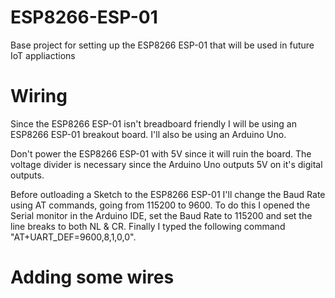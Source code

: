 # ESP8266-ESP-01
Base project for setting up the ESP8266 ESP-01 that will be used in future IoT appliactions

# Wiring
Since the ESP8266 ESP-01 isn't breadboard friendly I will be using an ESP8266 ESP-01 breakout board. I'll also be using an Arduino Uno. 



Don't power the ESP8266 ESP-01 with 5V since it will ruin the board. The voltage divider is necessary since the Arduino Uno outputs 5V on it's digital outputs.

Before outloading a Sketch to the ESP8266 ESP-01 I'll change the Baud Rate using AT commands, going from 115200 to 9600. To do this I opened the Serial monitor in the Arduino IDE, set the Baud Rate to 115200 and set the line breaks to both NL & CR. Finally I typed the following command "AT+UART_DEF=9600,8,1,0,0".

# Adding some wires

